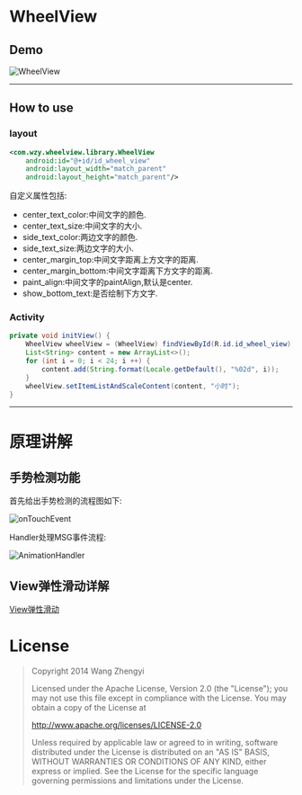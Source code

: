 # WheelView

## Demo

![WheelView](https://github.com/wangzhengyi/WheelView/raw/master/screenshots/device-2016-04-25-164354.png)

--------
## How to use

### layout

```xml
<com.wzy.wheelview.library.WheelView
    android:id="@+id/id_wheel_view"
    android:layout_width="match_parent"
    android:layout_height="match_parent"/>
```

自定义属性包括:

* center_text_color:中间文字的颜色.
* center_text_size:中间文字的大小.
* side_text_color:两边文字的颜色.
* side_text_size:两边文字的大小.
* center_margin_top:中间文字距离上方文字的距离.
* center_margin_bottom:中间文字距离下方文字的距离.
* paint_align:中间文字的paintAlign,默认是center.
* show_bottom_text:是否绘制下方文字.

### Activity
```java
private void initView() {
    WheelView wheelView = (WheelView) findViewById(R.id.id_wheel_view);
    List<String> content = new ArrayList<>();
    for (int i = 0; i < 24; i ++) {
        content.add(String.format(Locale.getDefault(), "%02d", i));
    }
    wheelView.setItemListAndScaleContent(content, "小时");
}
```

-------
# 原理讲解

## 手势检测功能

首先给出手势检测的流程图如下:

![onTouchEvent](https://github.com/wangzhengyi/WheelView/raw/master/screenshots/GestureDetector.png)

Handler处理MSG事件流程:

![AnimationHandler](https://github.com/wangzhengyi/WheelView/raw/master/screenshots/AnimationHandler.png)


## View弹性滑动详解

[View弹性滑动](https://github.com/wangzhengyi/WheelView/blob/master/Scroll.md)

# License
>Copyright 2014 Wang Zhengyi
>
>Licensed under the Apache License, Version 2.0 (the "License");
 you may not use this file except in compliance with the License.
 You may obtain a copy of the License at
> 
>    http://www.apache.org/licenses/LICENSE-2.0
> 
> Unless required by applicable law or agreed to in writing, software
 distributed under the License is distributed on an "AS IS" BASIS,
 WITHOUT WARRANTIES OR CONDITIONS OF ANY KIND, either express or implied.
 See the License for the specific language governing permissions and
 limitations under the License.